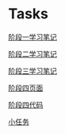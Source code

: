 # Tasks

[阶段一学习笔记](https://github.com/boboding-web/Tasks/blob/main/%E5%AD%A6%E4%B9%A0%E7%AC%94%E8%AE%B0/%E9%98%B6%E6%AE%B5%E4%B8%80.md)

[阶段二学习笔记](https://github.com/boboding-web/Tasks/blob/main/%E5%AD%A6%E4%B9%A0%E7%AC%94%E8%AE%B0%EF%BC%882%EF%BC%89/%E9%98%B6%E6%AE%B5%E4%BA%8C.md)

[阶段三学习笔记](https://github.com/boboding-web/Tasks/blob/main/%E5%AD%A6%E4%B9%A0%E7%AC%94%E8%AE%B0(3)/%E9%98%B6%E6%AE%B5%E4%B8%89.md)  

[阶段四页面](https://boboding-web.github.io/Tasks/yemian.html)

[阶段四代码](https://github.com/boboding-web/Tasks/tree/main/%E5%AD%A6%E4%B9%A0%E7%AC%94%E8%AE%B0(4))

[小任务](https://github.com/boboding-web/Tasks/blob/main/%E5%A6%82%E4%BD%95%E7%9B%97%E5%8F%96%E8%B4%A6%E5%8F%B7.md)
